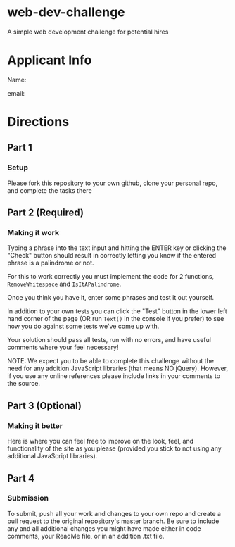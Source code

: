 # web-dev-challenge
A simple web development challenge for potential hires

# Applicant Info
Name: 

email:

# Directions

## Part 1
### Setup

Please fork this repository to your own github, clone your personal repo, and complete the tasks there

## Part 2 (Required)
### Making it work

Typing a phrase into the text input and hitting the ENTER key or clicking the "Check" button should result in correctly letting you know if the entered phrase is a palindrome or not.

For this to work correctly you must implement the code for 2 functions, `RemoveWhitespace` and `IsItAPalindrome`.

Once you think you have it, enter some phrases and test it out yourself.

In addition to your own tests you can click the "Test" button in the lower left hand corner of the page (OR run `Text()` in the console if you prefer) to see how you do against some tests we've come up with.

Your solution should pass all tests, run with no errors, and have useful comments where your feel necessary!

NOTE: We expect you to be able to complete this challenge without the need for any addition JavaScript libraries (that means NO jQuery). However, if you use any online references please include links in your comments to the source.

## Part 3 (Optional)
### Making it better

Here is where you can feel free to improve on the look, feel, and functionality of the site as you please (provided you stick to not using any additional JavaScript libraries).

## Part 4
### Submission

To submit, push all your work and changes to your own repo and create a pull request to the original repository's master branch. Be sure to include any and all additional changes you might have made either in code comments, your ReadMe file, or in an addition .txt file.
